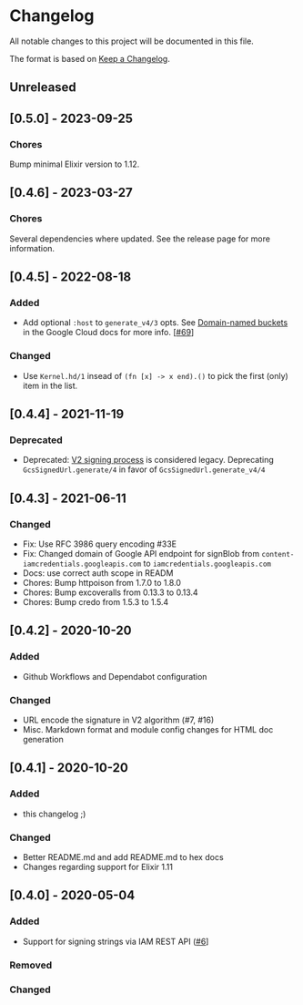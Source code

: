 # Changelog

All notable changes to this project will be documented in this file.

The format is based on [Keep a Changelog](https://keepachangelog.com/en/1.0.0/).

## Unreleased

## [0.5.0] - 2023-09-25

### Chores

Bump minimal Elixir version to 1.12.

## [0.4.6] - 2023-03-27

### Chores

Several dependencies where updated. See the release page for more information.

## [0.4.5] - 2022-08-18

### Added

- Add optional `:host` to `generate_v4/3` opts. See [Domain-named buckets](https://cloud.google.com/storage/docs/domain-name-verification) in the Google Cloud docs for more info. [[#69](https://github.com/alexandrubagu/gcs_signed_url/pull/69)]

### Changed

- Use `Kernel.hd/1` insead of `(fn [x] -> x end).()` to pick the first (only) item in the list.

## [0.4.4] - 2021-11-19

### Deprecated

- Deprecated: [V2 signing process](https://cloud.google.com/storage/docs/access-control/signed-urls-v2) is considered legacy. Deprecating `GcsSignedUrl.generate/4` in favor of `GcsSignedUrl.generate_v4/4`

## [0.4.3] - 2021-06-11

### Changed

- Fix: Use RFC 3986 query encoding #33E
- Fix: Changed domain of Google API endpoint for signBlob from `content-iamcredentials.googleapis.com` to `iamcredentials.googleapis.com`
- Docs: use correct auth scope in READM
- Chores: Bump httpoison from 1.7.0 to 1.8.0
- Chores: Bump excoveralls from 0.13.3 to 0.13.4
- Chores: Bump credo from 1.5.3 to 1.5.4

## [0.4.2] - 2020-10-20

### Added

- Github Workflows and Dependabot configuration

### Changed

- URL encode the signature in V2 algorithm (#7, #16)
- Misc. Markdown format and module config changes for HTML doc generation

## [0.4.1] - 2020-10-20

### Added

- this changelog ;)

### Changed

- Better README.md and add README.md to hex docs
- Changes regarding support for Elixir 1.11

## [0.4.0] - 2020-05-04

### Added

- Support for signing strings via IAM REST API ([#6](https://github.com/alexandrubagu/gcs_signed_url/pull/6)]

### Removed

### Changed
